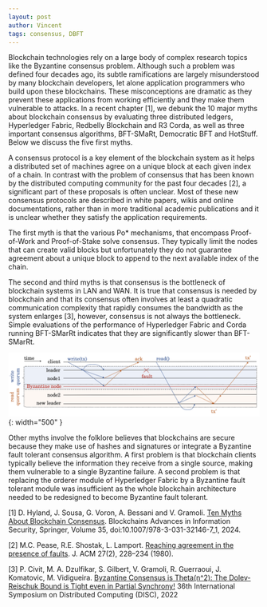 ```yaml
---
layout: post
author: Vincent
tags: consensus, DBFT
---
```


Blockchain technologies rely on a large body of complex research topics like the Byzantine consensus problem. Although such a problem was defined four decades ago, its subtle ramifications are largely misunderstood by many blockchain developers, let alone application programmers who build upon these blockchains. These misconceptions are dramatic as they prevent these applications from working efficiently and they make them vulnerable to attacks. In a recent chapter [1], we debunk the 10 major myths about blockchain consensus by evaluating three distributed ledgers, Hyperledger Fabric, Redbelly Blockchain and R3 Corda, as well as three important consensus algorithms, BFT-SMaRt, Democratic BFT and HotStuff. Below we discuss the five first myths.

A consensus protocol is a key element of the blockchain system as it helps a distributed set of machines agree on a unique block at each given index of a chain. In contrast with the problem of consensus that has been known by the distributed computing community for the past four decades [2], a significant part of these proposals is often unclear. Most of these new consensus protocols are described in white papers, wikis and online documentations, rather than in more traditional academic publications and it is unclear whether they satisfy the application requirements.

The first myth is that the various Po* mechanisms, that encompass Proof-of-Work and Proof-of-Stake solve consensus. They typically limit the nodes that can create valid blocks but unfortunately they do not guarantee agreement about a unique block to append to the next available index of the chain. 

The second and third myths is that consensus is the bottleneck of blockchain systems in LAN and WAN. It is true that consensus is needed by blockchain and that its consensus often involves at least a quadratic communication complexity that rapidly consumes the bandwidth as the system enlarges [3], however, consensus is not always the bottleneck. Simple evaluations of the performance of Hyperledger Fabric and Corda running BFT-SMarRt indicates that they  are significantly slower than BFT-SMarRt.

![Leader-based vs. leaderless design](/img/msg-pattern.png){: width="500" }

Other myths involve the folklore believes that blockchains are secure because they make use of hashes and signatures or integrate a Byzantine fault tolerant consensus algorithm. A first problem is that blockchain clients typically believe the information they receive from a single source, making them vulnerable to a single Byzantine failure. A second problem is that replacing the orderer module of Hyperledger Fabric by a Byzantine fault tolerant module was insufficient as the whole blockchain architecture needed to be redesigned to become Byzantine fault tolerant.

[1] D. Hyland, J. Sousa, G. Voron, A. Bessani and V. Gramoli. [Ten Myths About Blockchain Consensus](https://gramoli.github.io/pubs/Ten-myths-preprint.pdf). Blockchains Advances in Information Security, Springer, Volume 35, doi:10.1007/978-3-031-32146-7_1, 2024.

[2] M.C. Pease, R.E. Shostak, L. Lamport. [Reaching agreement in the presence of faults](https://dl.acm.org/doi/10.1145/322186.322188). J. ACM 27(2), 228–234 (1980).

[3] P. Civit, M. A. Dzulfikar, S. Gilbert, V. Gramoli, R. Guerraoui, J. Komatovic, M. Vidigueira. [Byzantine Consensus is Theta(n^2): The Dolev-Reischuk Bound is Tight even in Partial Synchrony!](https://gramoli.github.io/pubs/DISC22-quadratic-consensus.pdf) 36th International Symposium on Distributed Computing (DISC), 2022
